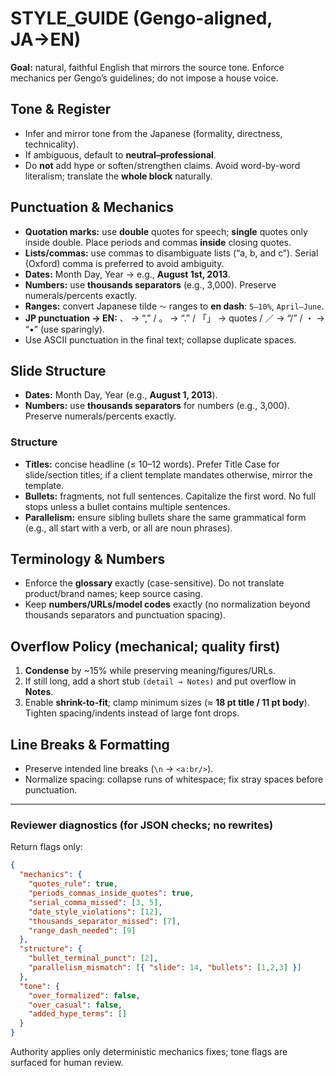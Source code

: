 # STYLE_GUIDE (Gengo-aligned, JA→EN)

**Goal:** natural, faithful English that mirrors the source tone. Enforce mechanics per Gengo’s guidelines; do not impose a house voice.

## Tone & Register
- Infer and mirror tone from the Japanese (formality, directness, technicality).
- If ambiguous, default to **neutral–professional**.
- Do **not** add hype or soften/strengthen claims. Avoid word-by-word literalism; translate the **whole block** naturally.

## Punctuation & Mechanics
- **Quotation marks:** use **double** quotes for speech; **single** quotes only inside double. Place periods and commas **inside** closing quotes.
- **Lists/commas:** use commas to disambiguate lists (“a, b, and c”). Serial (Oxford) comma is preferred to avoid ambiguity.
- **Dates:** Month Day, Year → e.g., **August 1st, 2013**.
- **Numbers:** use **thousands separators** (e.g., 3,000). Preserve numerals/percents exactly.
- **Ranges:** convert Japanese tilde `〜` ranges to **en dash**: `5–10%`, `April–June`.
- **JP punctuation → EN:**  、 → “,”  /  。 → “.”  /  「」 → quotes  /  ／ → “/”  /  ・ → “•” (use sparingly).
- Use ASCII punctuation in the final text; collapse duplicate spaces.

## Slide Structure
- **Dates:** Month Day, Year (e.g., **August 1, 2013**).
- **Numbers:** use **thousands separators** for numbers (e.g., 3,000). Preserve numerals/percents exactly.

### Structure

- **Titles:** concise headline (≤ 10–12 words). Prefer Title Case for slide/section titles; if a client template mandates otherwise, mirror the template.
- **Bullets:** fragments, not full sentences. Capitalize the first word. No full stops unless a bullet contains multiple sentences.
- **Parallelism:** ensure sibling bullets share the same grammatical form (e.g., all start with a verb, or all are noun phrases).

## Terminology & Numbers
- Enforce the **glossary** exactly (case-sensitive). Do not translate product/brand names; keep source casing.
- Keep **numbers/URLs/model codes** exactly (no normalization beyond thousands separators and punctuation spacing).

## Overflow Policy (mechanical; quality first)
1) **Condense** by ~15% while preserving meaning/figures/URLs.
2) If still long, add a short stub `(detail → Notes)` and put overflow in **Notes**.
3) Enable **shrink-to-fit**; clamp minimum sizes (≈ **18 pt title / 11 pt body**). Tighten spacing/indents instead of large font drops.

## Line Breaks & Formatting
- Preserve intended line breaks (`\n` → `<a:br/>`).
- Normalize spacing: collapse runs of whitespace; fix stray spaces before punctuation.

---

### Reviewer diagnostics (for JSON checks; no rewrites)
Return flags only:
```json
{
  "mechanics": {
    "quotes_rule": true,
    "periods_commas_inside_quotes": true,
    "serial_comma_missed": [3, 5],
    "date_style_violations": [12],
    "thousands_separator_missed": [7],
    "range_dash_needed": [9]
  },
  "structure": {
    "bullet_terminal_punct": [2],
    "parallelism_mismatch": [{ "slide": 14, "bullets": [1,2,3] }]
  },
  "tone": {
    "over_formalized": false,
    "over_casual": false,
    "added_hype_terms": []
  }
}
```
Authority applies only deterministic mechanics fixes; tone flags are surfaced for human review.

